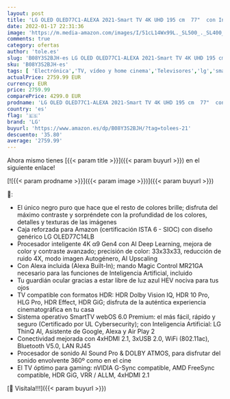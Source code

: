 ```yaml
---
layout: post
title: 'LG OLED OLED77C1-ALEXA 2021-Smart TV 4K UHD 195 cm  77"  con Inteligencia Artificial  Procesador Inteligente α9 Gen4  Deep Learning  100% HDR  Dolby ATMOS  HDMI 2.1  USB 2.0  Bluetooth 5.0  WiFi'
date: 2022-01-17 22:31:36
image: 'https://m.media-amazon.com/images/I/51cL14Wx99L._SL500_._SL400_.jpg'
comments: true
category: ofertas
author: 'tole.es'
slug: 'B08Y3S2BJH-es LG OLED OLED77C1-ALEXA 2021-Smart TV 4K UHD 195 cm 77" con...'
sku: 'B08Y3S2BJH-es'
tags: [ 'Electrónica','TV, vídeo y home cinema','Televisores','lg','smart','tv', ]
actualPrice: 2759.99 EUR
currency: EUR
price: 2759.99
comparePrice: 4299.0 EUR
prodname: 'LG OLED OLED77C1-ALEXA 2021-Smart TV 4K UHD 195 cm  77"  con Inteligencia Artificial  Procesador Inteligente α9 Gen4  Deep Learning  100% HDR  Dolby ATMOS  HDMI 2.1  USB 2.0  Bluetooth 5.0  WiFi'
country: 'es'
flag: '🇪🇸'
brand: 'LG'
buyurl: 'https://www.amazon.es/dp/B08Y3S2BJH/?tag=tolees-21'
descuento: '35.80'
average: '2759.99'
---
```


Ahora mismo tienes [{{< param title >}}]({{< param buyurl >}}) en el siguiente enlace!

[![{{< param prodname >}}]({{< param image >}})]({{< param buyurl >}})

🔎:

- El único negro puro que hace que el resto de colores brille; disfruta del máximo contraste y sorpréndete con la profundidad de los colores, detalles y texturas de las imágenes
- Caja reforzada para Amazon (certificación ISTA 6 - SIOC) con diseño genérico LG OLED77C14LB
- Procesador inteligente 4K α9 Gen4 con AI Deep Learning, mejora de color y contraste avanzado; precisión de color: 33x33x33, reducción de ruido 4X, modo imagen Autogénero, AI Upscaling
- Con Alexa incluida (Alexa Built-In); mando Magic Control MR21GA necesario para las funciones de Inteligencia Artificial, incluido
- Tu guardián ocular gracias a estar libre de luz azul HEV nociva para tus ojos
- TV compatible con formatos HDR: HDR Dolby Vision IQ, HDR 10 Pro, HLG Pro, HDR Effect, HDR GiG; disfruta de la auténtica experiencia cinematográfica en tu casa
- Sistema operativo SmartTV webOS 6.0 Premium: el más fácil, rápido y seguro (Certificado por UL Cybersecurity); con Inteligencia Artificial: LG ThinQ AI, Asistente de Google, Alexa y Air Play 2
- Conectividad mejorada con 4xHDMI 2.1, 3xUSB 2.0, WiFi (802.11ac), Bluetooth V5.0, LAN RJ45
- Procesador de sonido AI Sound Pro & DOLBY ATMOS, para disfrutar del sonido envolvente 360º como en el cine
- El TV óptimo para gaming: nVIDIA G-Sync compatible, AMD FreeSync compatible, HDR GiG, VRR / ALLM, 4xHDMI 2.1

[🛒 Visítala!!!]({{< param buyurl >}})
